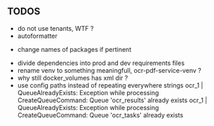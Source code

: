 ## TODOS

<!-- - all source code into src/ ? -->
<!-- - linter ! -->
<!-- - cleanup automaitcally for each tests -->

- do not use tenants, WTF ?
- autoformatter
<!-- - review test files: do we want to include the "processed.pdf" in the commit? -->
- change names of packages if pertinent
<!-- - combine docker-compose files (prod and testing) if possible -->
- divide dependencies into prod and dev requirements files
- rename venv to something meaningfull, ocr-pdf-service-venv ?
- why still docker_volumes has xml dir ?
- use config paths instead of repeating everywhere strings
  ocr_1 | QueueAlreadyExists: Exception while processing CreateQueueCommand: Queue 'ocr_results' already exists
  ocr_1 | QueueAlreadyExists: Exception while processing CreateQueueCommand: Queue 'ocr_tasks' already exists
